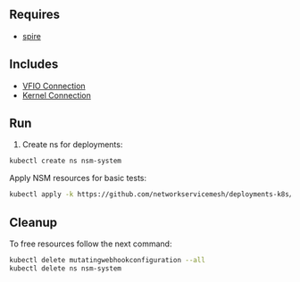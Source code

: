 ## Requires

- [spire](../spire)

## Includes

- [VFIO Connection](../use-cases/Vfio2Noop)
- [Kernel Connection](../use-cases/SriovKernel2Noop)

## Run

1. Create ns for deployments:
```bash
kubectl create ns nsm-system
```

Apply NSM resources for basic tests:
```bash
kubectl apply -k https://github.com/networkservicemesh/deployments-k8s/examples/sriov?ref=6bb57ce05a5961678f73be58add8a1aab2efbf43
```

## Cleanup

To free resources follow the next command:
```bash
kubectl delete mutatingwebhookconfiguration --all
kubectl delete ns nsm-system
```
